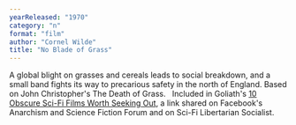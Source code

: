 ```yaml
---
yearReleased: "1970"
category: "n"
format: "film"
author: "Cornel Wilde"
title: "No Blade of Grass"
---
```

 A global blight on grasses and cereals leads to social breakdown,  and a small band fights its way to precarious safety in the north of  England. Based on John Christopher's The Death of Grass.
  
 Included in Goliath's <a href="http://www.goliath.com/movies/10-obscure-sci-fi-films-worth-seeking-out/"> 10 Obscure Sci-Fi Films Worth Seeking Out</a>, a link shared on  Facebook's Anarchism and Science Fiction Forum and on Sci-Fi  Libertarian Socialist.